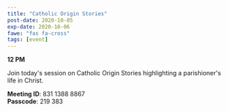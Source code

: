 ```yaml
---
title: "Catholic Origin Stories"
post-date: 2020-10-05
exp-date: 2020-10-06
fawe: "fas fa-cross"
tags: [event]
---
```

**12 PM**

Join today's session on Catholic Origin Stories highlighting a parishioner's life in Christ.

<p class="text-danger"><b>Meeting ID</b>: 831 1388 8867
<br>
<b>Passcode</b>: 219 383
</p>